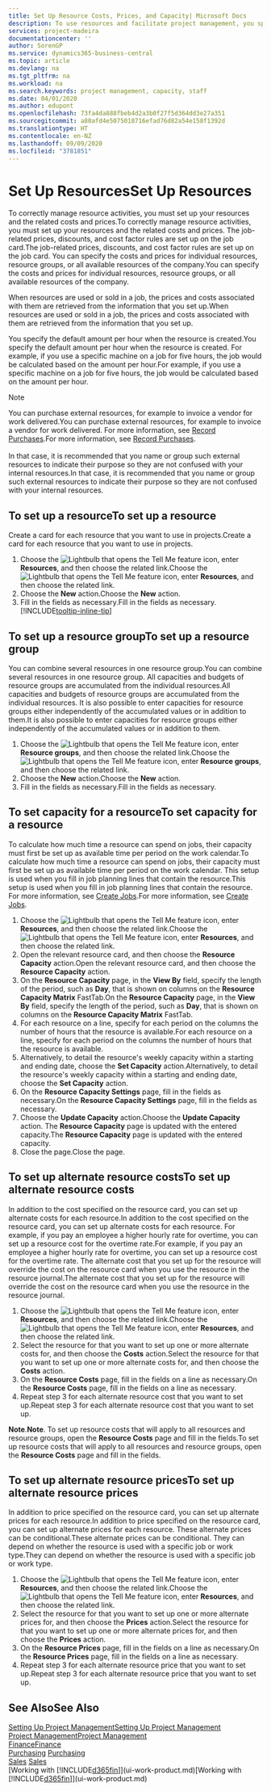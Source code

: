 ```yaml
---
title: Set Up Resource Costs, Prices, and Capacity| Microsoft Docs
description: To use resources and facilitate project management, you specify costs and prices for individual resources or resource groups, and set the resource capacity.
services: project-madeira
documentationcenter: ''
author: SorenGP
ms.service: dynamics365-business-central
ms.topic: article
ms.devlang: na
ms.tgt_pltfrm: na
ms.workload: na
ms.search.keywords: project management, capacity, staff
ms.date: 04/01/2020
ms.author: edupont
ms.openlocfilehash: 73fa4da888fbeb4d2a3b0f27f5d364dd3e27a351
ms.sourcegitcommit: a80afd4e5075018716efad76d82a54e158f1392d
ms.translationtype: HT
ms.contentlocale: en-NZ
ms.lasthandoff: 09/09/2020
ms.locfileid: "3781851"
---
```

# <a name="set-up-resources"></a><span data-ttu-id="a434a-103">Set Up Resources</span><span class="sxs-lookup"><span data-stu-id="a434a-103">Set Up Resources</span></span>
<span data-ttu-id="a434a-104">To correctly manage resource activities, you must set up your resources and the related costs and prices.</span><span class="sxs-lookup"><span data-stu-id="a434a-104">To correctly manage resource activities, you must set up your resources and the related costs and prices.</span></span> <span data-ttu-id="a434a-105">The job-related prices, discounts, and cost factor rules are set up on the job card.</span><span class="sxs-lookup"><span data-stu-id="a434a-105">The job-related prices, discounts, and cost factor rules are set up on the job card.</span></span> <span data-ttu-id="a434a-106">You can specify the costs and prices for individual resources, resource groups, or all available resources of the company.</span><span class="sxs-lookup"><span data-stu-id="a434a-106">You can specify the costs and prices for individual resources, resource groups, or all available resources of the company.</span></span>

<span data-ttu-id="a434a-107">When resources are used or sold in a job, the prices and costs associated with them are retrieved from the information that you set up.</span><span class="sxs-lookup"><span data-stu-id="a434a-107">When resources are used or sold in a job, the prices and costs associated with them are retrieved from the information that you set up.</span></span>

<span data-ttu-id="a434a-108">You specify the default amount per hour when the resource is created.</span><span class="sxs-lookup"><span data-stu-id="a434a-108">You specify the default amount per hour when the resource is created.</span></span> <span data-ttu-id="a434a-109">For example, if you use a specific machine on a job for five hours, the job would be calculated based on the amount per hour.</span><span class="sxs-lookup"><span data-stu-id="a434a-109">For example, if you use a specific machine on a job for five hours, the job would be calculated based on the amount per hour.</span></span>

> [!NOTE]
> <span data-ttu-id="a434a-110">You can purchase external resources, for example to invoice a vendor for work delivered.</span><span class="sxs-lookup"><span data-stu-id="a434a-110">You can purchase external resources, for example to invoice a vendor for work delivered.</span></span> <span data-ttu-id="a434a-111">For more information, see [Record Purchases](purchasing-how-record-purchases.md).</span><span class="sxs-lookup"><span data-stu-id="a434a-111">For more information, see [Record Purchases](purchasing-how-record-purchases.md).</span></span><br /><br />
> <span data-ttu-id="a434a-112">In that case, it is recommended that you name or group such external resources to indicate their purpose so they are not confused with your internal resources.</span><span class="sxs-lookup"><span data-stu-id="a434a-112">In that case, it is recommended that you name or group such external resources to indicate their purpose so they are not confused with your internal resources.</span></span>

## <a name="to-set-up-a-resource"></a><span data-ttu-id="a434a-113">To set up a resource</span><span class="sxs-lookup"><span data-stu-id="a434a-113">To set up a resource</span></span>
<span data-ttu-id="a434a-114">Create a card for each resource that you want to use in projects.</span><span class="sxs-lookup"><span data-stu-id="a434a-114">Create a card for each resource that you want to use in projects.</span></span>

1. <span data-ttu-id="a434a-115">Choose the ![Lightbulb that opens the Tell Me feature](media/ui-search/search_small.png "Tell me what you want to do") icon, enter **Resources**, and then choose the related link.</span><span class="sxs-lookup"><span data-stu-id="a434a-115">Choose the ![Lightbulb that opens the Tell Me feature](media/ui-search/search_small.png "Tell me what you want to do") icon, enter **Resources**, and then choose the related link.</span></span>
2. <span data-ttu-id="a434a-116">Choose the **New** action.</span><span class="sxs-lookup"><span data-stu-id="a434a-116">Choose the **New** action.</span></span>
3. <span data-ttu-id="a434a-117">Fill in the fields as necessary.</span><span class="sxs-lookup"><span data-stu-id="a434a-117">Fill in the fields as necessary.</span></span> [!INCLUDE[tooltip-inline-tip](includes/tooltip-inline-tip_md.md)]  

## <a name="to-set-up-a-resource-group"></a><span data-ttu-id="a434a-118">To set up a resource group</span><span class="sxs-lookup"><span data-stu-id="a434a-118">To set up a resource group</span></span>
<span data-ttu-id="a434a-119">You can combine several resources in one resource group.</span><span class="sxs-lookup"><span data-stu-id="a434a-119">You can combine several resources in one resource group.</span></span> <span data-ttu-id="a434a-120">All capacities and budgets of resource groups are accumulated from the individual resources.</span><span class="sxs-lookup"><span data-stu-id="a434a-120">All capacities and budgets of resource groups are accumulated from the individual resources.</span></span> <span data-ttu-id="a434a-121">It is also possible to enter capacities for resource groups either independently of the accumulated values or in addition to them.</span><span class="sxs-lookup"><span data-stu-id="a434a-121">It is also possible to enter capacities for resource groups either independently of the accumulated values or in addition to them.</span></span>

1. <span data-ttu-id="a434a-122">Choose the ![Lightbulb that opens the Tell Me feature](media/ui-search/search_small.png "Tell me what you want to do") icon, enter **Resource groups**, and then choose the related link.</span><span class="sxs-lookup"><span data-stu-id="a434a-122">Choose the ![Lightbulb that opens the Tell Me feature](media/ui-search/search_small.png "Tell me what you want to do") icon, enter **Resource groups**, and then choose the related link.</span></span>
2. <span data-ttu-id="a434a-123">Choose the **New** action.</span><span class="sxs-lookup"><span data-stu-id="a434a-123">Choose the **New** action.</span></span>
3. <span data-ttu-id="a434a-124">Fill in the fields as necessary.</span><span class="sxs-lookup"><span data-stu-id="a434a-124">Fill in the fields as necessary.</span></span>

## <a name="to-set-capacity-for-a-resource"></a><span data-ttu-id="a434a-125">To set capacity for a resource</span><span class="sxs-lookup"><span data-stu-id="a434a-125">To set capacity for a resource</span></span>
<span data-ttu-id="a434a-126">To calculate how much time a resource can spend on jobs, their capacity must first be set up as available time per period on the work calendar.</span><span class="sxs-lookup"><span data-stu-id="a434a-126">To calculate how much time a resource can spend on jobs, their capacity must first be set up as available time per period on the work calendar.</span></span> <span data-ttu-id="a434a-127">This setup is used when you fill in job planning lines that contain the resource.</span><span class="sxs-lookup"><span data-stu-id="a434a-127">This setup is used when you fill in job planning lines that contain the resource.</span></span> <span data-ttu-id="a434a-128">For more information, see [Create Jobs](projects-how-create-jobs.md).</span><span class="sxs-lookup"><span data-stu-id="a434a-128">For more information, see [Create Jobs](projects-how-create-jobs.md).</span></span>

1. <span data-ttu-id="a434a-129">Choose the ![Lightbulb that opens the Tell Me feature](media/ui-search/search_small.png "Tell me what you want to do") icon, enter **Resources**, and then choose the related link.</span><span class="sxs-lookup"><span data-stu-id="a434a-129">Choose the ![Lightbulb that opens the Tell Me feature](media/ui-search/search_small.png "Tell me what you want to do") icon, enter **Resources**, and then choose the related link.</span></span>
2. <span data-ttu-id="a434a-130">Open the relevant resource card, and then choose the **Resource Capacity** action.</span><span class="sxs-lookup"><span data-stu-id="a434a-130">Open the relevant resource card, and then choose the **Resource Capacity** action.</span></span>
3. <span data-ttu-id="a434a-131">On the **Resource Capacity** page, in the **View By** field, specify the length of the period, such as **Day**, that is shown on columns on the **Resource Capacity Matrix** FastTab.</span><span class="sxs-lookup"><span data-stu-id="a434a-131">On the **Resource Capacity** page, in the **View By** field, specify the length of the period, such as **Day**, that is shown on columns on the **Resource Capacity Matrix** FastTab.</span></span>
4. <span data-ttu-id="a434a-132">For each resource on a line, specify for each period on the columns the number of hours that the resource is available.</span><span class="sxs-lookup"><span data-stu-id="a434a-132">For each resource on a line, specify for each period on the columns the number of hours that the resource is available.</span></span>
5. <span data-ttu-id="a434a-133">Alternatively, to detail the resource's weekly capacity within a starting and ending date, choose the **Set Capacity** action.</span><span class="sxs-lookup"><span data-stu-id="a434a-133">Alternatively, to detail the resource's weekly capacity within a starting and ending date, choose the **Set Capacity** action.</span></span>
6. <span data-ttu-id="a434a-134">On the **Resource Capacity Settings** page, fill in the fields as necessary.</span><span class="sxs-lookup"><span data-stu-id="a434a-134">On the **Resource Capacity Settings** page, fill in the fields as necessary.</span></span>
7. <span data-ttu-id="a434a-135">Choose the **Update Capacity** action.</span><span class="sxs-lookup"><span data-stu-id="a434a-135">Choose the **Update Capacity** action.</span></span> <span data-ttu-id="a434a-136">The **Resource Capacity** page is updated with the entered capacity.</span><span class="sxs-lookup"><span data-stu-id="a434a-136">The **Resource Capacity** page is updated with the entered capacity.</span></span>
8. <span data-ttu-id="a434a-137">Close the page.</span><span class="sxs-lookup"><span data-stu-id="a434a-137">Close the page.</span></span>

## <a name="to-set-up-alternate-resource-costs"></a><span data-ttu-id="a434a-138">To set up alternate resource costs</span><span class="sxs-lookup"><span data-stu-id="a434a-138">To set up alternate resource costs</span></span>
<span data-ttu-id="a434a-139">In addition to the cost specified on the resource card, you can set up alternate costs for each resource.</span><span class="sxs-lookup"><span data-stu-id="a434a-139">In addition to the cost specified on the resource card, you can set up alternate costs for each resource.</span></span> <span data-ttu-id="a434a-140">For example, if you pay an employee a higher hourly rate for overtime, you can set up a resource cost for the overtime rate.</span><span class="sxs-lookup"><span data-stu-id="a434a-140">For example, if you pay an employee a higher hourly rate for overtime, you can set up a resource cost for the overtime rate.</span></span> <span data-ttu-id="a434a-141">The alternate cost that you set up for the resource will override the cost on the resource card when you use the resource in the resource journal.</span><span class="sxs-lookup"><span data-stu-id="a434a-141">The alternate cost that you set up for the resource will override the cost on the resource card when you use the resource in the resource journal.</span></span>

1. <span data-ttu-id="a434a-142">Choose the ![Lightbulb that opens the Tell Me feature](media/ui-search/search_small.png "Tell me what you want to do") icon, enter **Resources**, and then choose the related link.</span><span class="sxs-lookup"><span data-stu-id="a434a-142">Choose the ![Lightbulb that opens the Tell Me feature](media/ui-search/search_small.png "Tell me what you want to do") icon, enter **Resources**, and then choose the related link.</span></span>  
2. <span data-ttu-id="a434a-143">Select the resource for that you want to set up one or more alternate costs for, and then choose the **Costs** action.</span><span class="sxs-lookup"><span data-stu-id="a434a-143">Select the resource for that you want to set up one or more alternate costs for, and then choose the **Costs** action.</span></span>  
3. <span data-ttu-id="a434a-144">On the **Resource Costs** page, fill in the fields on a line as necessary.</span><span class="sxs-lookup"><span data-stu-id="a434a-144">On the **Resource Costs** page, fill in the fields on a line as necessary.</span></span>  
4. <span data-ttu-id="a434a-145">Repeat step 3 for each alternate resource cost that you want to set up.</span><span class="sxs-lookup"><span data-stu-id="a434a-145">Repeat step 3 for each alternate resource cost that you want to set up.</span></span>

<span data-ttu-id="a434a-146">**Note**.</span><span class="sxs-lookup"><span data-stu-id="a434a-146">**Note**.</span></span> <span data-ttu-id="a434a-147">To set up resource costs that will apply to all resources and resource groups, open the **Resource Costs** page and fill in the fields.</span><span class="sxs-lookup"><span data-stu-id="a434a-147">To set up resource costs that will apply to all resources and resource groups, open the **Resource Costs** page and fill in the fields.</span></span>

## <a name="to-set-up-alternate-resource-prices"></a><span data-ttu-id="a434a-148">To set up alternate resource prices</span><span class="sxs-lookup"><span data-stu-id="a434a-148">To set up alternate resource prices</span></span>
<span data-ttu-id="a434a-149">In addition to price specified on the resource card, you can set up alternate prices for each resource.</span><span class="sxs-lookup"><span data-stu-id="a434a-149">In addition to price specified on the resource card, you can set up alternate prices for each resource.</span></span> <span data-ttu-id="a434a-150">These alternate prices can be conditional.</span><span class="sxs-lookup"><span data-stu-id="a434a-150">These alternate prices can be conditional.</span></span> <span data-ttu-id="a434a-151">They can depend on whether the resource is used with a specific job or work type.</span><span class="sxs-lookup"><span data-stu-id="a434a-151">They can depend on whether the resource is used with a specific job or work type.</span></span>

1. <span data-ttu-id="a434a-152">Choose the ![Lightbulb that opens the Tell Me feature](media/ui-search/search_small.png "Tell me what you want to do") icon, enter **Resources**, and then choose the related link.</span><span class="sxs-lookup"><span data-stu-id="a434a-152">Choose the ![Lightbulb that opens the Tell Me feature](media/ui-search/search_small.png "Tell me what you want to do") icon, enter **Resources**, and then choose the related link.</span></span>
2. <span data-ttu-id="a434a-153">Select the resource for that you want to set up one or more alternate prices for, and then choose the **Prices** action.</span><span class="sxs-lookup"><span data-stu-id="a434a-153">Select the resource for that you want to set up one or more alternate prices for, and then choose the **Prices** action.</span></span>
3. <span data-ttu-id="a434a-154">On the **Resource Prices** page, fill in the fields on a line as necessary.</span><span class="sxs-lookup"><span data-stu-id="a434a-154">On the **Resource Prices** page, fill in the fields on a line as necessary.</span></span>
4. <span data-ttu-id="a434a-155">Repeat step 3 for each alternate resource price that you want to set up.</span><span class="sxs-lookup"><span data-stu-id="a434a-155">Repeat step 3 for each alternate resource price that you want to set up.</span></span>

## <a name="see-also"></a><span data-ttu-id="a434a-156">See Also</span><span class="sxs-lookup"><span data-stu-id="a434a-156">See Also</span></span>
[<span data-ttu-id="a434a-157">Setting Up Project Management</span><span class="sxs-lookup"><span data-stu-id="a434a-157">Setting Up Project Management</span></span>](projects-setup-projects.md)  
[<span data-ttu-id="a434a-158">Project Management</span><span class="sxs-lookup"><span data-stu-id="a434a-158">Project Management</span></span>](projects-manage-projects.md)  
[<span data-ttu-id="a434a-159">Finance</span><span class="sxs-lookup"><span data-stu-id="a434a-159">Finance</span></span>](finance.md)  
<span data-ttu-id="a434a-160">[Purchasing](purchasing-manage-purchasing.md)       </span><span class="sxs-lookup"><span data-stu-id="a434a-160">[Purchasing](purchasing-manage-purchasing.md)       </span></span>  
<span data-ttu-id="a434a-161">[Sales](sales-manage-sales.md)    </span><span class="sxs-lookup"><span data-stu-id="a434a-161">[Sales](sales-manage-sales.md)    </span></span>  
<span data-ttu-id="a434a-162">[Working with [!INCLUDE[d365fin](includes/d365fin_md.md)]](ui-work-product.md)</span><span class="sxs-lookup"><span data-stu-id="a434a-162">[Working with [!INCLUDE[d365fin](includes/d365fin_md.md)]](ui-work-product.md)</span></span>  
